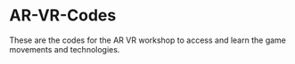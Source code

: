 # AR-VR-Codes
These are the codes for the AR VR workshop to access and learn the game movements and technologies.
